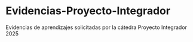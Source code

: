# Evidencias-Proyecto-Integrador
Evidencias de aprendizajes solicitadas por la cátedra Proyecto Integrador 2025
